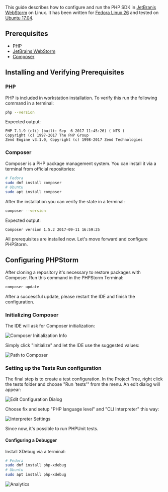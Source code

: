 This guide describes how to configure and run the PHP SDK in [JetBranis WebStorm](https://www.jetbrains.com/webstorm/) on Linux. It has been written for [Fedora Linux 26](https://getfedora.org) and tested on [Ubuntu 17.04](https://www.ubuntu.com).

## Prerequisites</summary>

* PHP
* [JetBrains WebStorm](https://www.jetbrains.com/webstorm/)
* [Composer](https://getcomposer.org)

## Installing and Verifying Prerequisites

### PHP

PHP is included in workstation installation. To verify this run the following command in a terminal:

```sh
php --version
```

Expected output:

```plain
PHP 7.1.9 (cli) (built: Sep  6 2017 11:45:26) ( NTS )
Copyright (c) 1997-2017 The PHP Group
Zend Engine v3.1.0, Copyright (c) 1998-2017 Zend Technologies
```

### Composer

Composer is a PHP package management system. You can install it via a terminal from official repositories:

```sh
# Fedora
sudo dnf install composer
# Ubuntu
sudo apt install composer
```

After the installation you can verify the state in a terminal:

```sh
composer --version
```

Expected output:

```plain
Composer version 1.5.2 2017-09-11 16:59:25
```

All prerequisites are installed now. Let's move forward and configure PHPStorm.

## Configuring PHPStorm

After cloning a repository it's necessary to restore packages with Composer. Run this command in the PHPStorm Terminal:

```sh
composer update
```

After a successful update, please restart the IDE and finish the configuration.

### Initializing Composer

The IDE will ask for Composer initialization:

![Composer Initialization Info](https://github.com/Kentico/kontent-delivery-sdk-php/blob/master/wiki/img/01ComposerInitializationInfo.png)

Simply click "Initialize" and let the IDE use the suggested values:

![Path to Composer](https://github.com/Kentico/kontent-delivery-sdk-php/blob/master/wiki/img/02PathToComposer.png)

### Setting up the Tests Run configuration

The final step is to create a test configuration. In the Project Tree, right click the tests folder and choose "Run 'tests'" from the menu. An edit dialog will appear:

![Edit Configuration Dialog](https://github.com/Kentico/kontent-kenico-delivery-sdk-php/blob/master/wiki/img/03EditConfigurationDialog.png)

Choose fix and setup "PHP language level" and "CLI Interpreter" this way:

![Interpreter Settings](https://github.com/Kentico/kontent-delivery-sdk-php/blob/master/wiki/img/04PHPStormInterpreterSettings.png)

Since now, it's possible to run PHPUnit tests.

#### Configuring a Debugger

Install XDebug via a terminal:

```sh
# Fedora
sudo dnf install php-xdebug
# Ubuntu
sudo apt install php-xdebug
```

![Analytics](https://kentico-ga-beacon.azurewebsites.net/api/UA-69014260-4/Kentico/kontent-delivery-sdk-php/wiki/Configuring-PHP-Storm-on-Linux?pixel)
